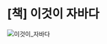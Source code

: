 # [책] 이것이 자바다

![이것이_자바다](https://user-images.githubusercontent.com/38216027/58364934-0ce70780-7ef7-11e9-8e8e-a90e19fa3206.jpeg)
